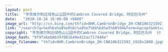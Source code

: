 ```yaml
---
layout: post
title:  "亨茨维尔附近绿色山公园中的Cambron Covered Bridge，阿拉巴马州"
date:   "2020-10-26 16:00:00 +0800"
image_url: "http://cn.bing.com/th?id=OHR.CambronBridge_ZH-CN8106321592_1920x1080.jpg&rf=LaDigue_1920x1080.jpg&pid=hp"
link: "/search?q=%e4%ba%a8%e8%8c%a8%e7%bb%b4%e5%b0%94&form=hpcapt&mkt=zh-cn"
copyright: "亨茨维尔附近绿色山公园中的Cambron Covered Bridge，阿拉巴马州  (© Jens Lambert/Shutterstock)"
image_hash: "9f9fa6eb0b297081649e422ac717448e"
image_filename: "th?id=OHR.CambronBridge_ZH-CN8106321592_1920x1080.jpg&rf=LaDigue_1920x1080.jpg&pid=hp"
---
```

